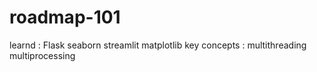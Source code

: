 # roadmap-101
learnd : Flask seaborn streamlit matplotlib 
key concepts : multithreading multiprocessing